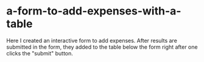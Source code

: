 # a-form-to-add-expenses-with-a-table

Here I created an interactive form to add expenses. After results are submitted in the form, they added to the table below the form right after one clicks the "submit" button.
